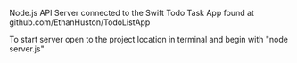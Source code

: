 Node.js API Server connected to the Swift Todo Task App found at github.com/EthanHuston/TodoListApp

To start server open to the project location in terminal and begin with "node server.js"
